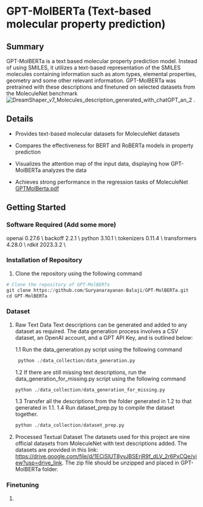 # GPT-MolBERTa (Text-based molecular property prediction)

## Summary
GPT-MolBERTa is a text based molecular property prediction model. Instead of using SMILES, it utilizes a text-based representation of the SMILES molecules containing information such as atom types, elemental properties, geometry and some other relevant information. GPT-MolBERTa was pretrained with these descriptions and finetuned on selected datasets from the MoleculeNet benchmark ![DreamShaper_v7_Molecules_description_generated_with_chatGPT_an_2](https://github.com/Suryanarayanan-Balaji/GPT-MolBERTa/assets/112913550/3c147ccf-bef4-4d81-9fc7-36d3eb31bf7f)
.


## Details
* Provides text-based molecular datasets for MoleculeNet datasets

* Compares the effectiveness for BERT and RoBERTa models in property prediction

* Visualizes the attention map of the input data, displaying how GPT-MolBERTa analyzes the data

* Achieves strong performance in the regression tasks of MoleculeNet
[GPTMolBerta.pdf](https://github.com/Suryanarayanan-Balaji/GPT-MolBERTa/files/12598549/GPTMolBerta.pdf)

## Getting Started

### Software Required (Add some more)
openai 0.27.6 \\
backoff 2.2.1 \\
python 3.10.1 \\
tokenizers 0.11.4 \\
transformers 4.28.0 \\
rdkit 2023.3.2 \\

### Installation of Repository

1. Clone the repository using the following command
```python
# Clone the repository of GPT-MolBERTa
git clone https://github.com/Suryanarayanan-Balaji/GPT-MolBERTa.git
cd GPT-MolBERTa
```
### Dataset
1. Raw Text Data
Text descriptions can be generated and added to any dataset as required. The data generation process involves a CSV dataset, an OpenAI account, and a GPT API Key, and is outlined below:

   1.1 Run the data_generation.py script using the following command
      ```python
       python ./data_collection/data_generation.py
      ```
   1.2 If there are still missing text descriptions, run the data_generation_for_missing.py script using the following command
      ```python
      python ./data_collection/data_generation_for_missing.py
      ```
   1.3 Transfer all the descriptions from the folder generated in 1.2 to that generated in 1.1.
   1.4 Run dataset_prep.py to compile the dataset together.
      ```python
      python ./data_collection/dataset_prep.py
      ```
2. Processed Textual Dataset
The datasets used for this project are nine official datasets from MoleculeNet with text descriptions added. The datasets are provided in this link: https://drive.google.com/file/d/1ECiSlUT8yvJBSErjR9f_dLV_2r6PxCQe/view?usp=drive_link. The zip file should be unzipped and placed in GPT-MolBERTa folder.

### Finetuning
1. 

